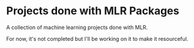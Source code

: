 # Projects done with MLR Packages

A collection of machine learning projects done with MLR.

For now, it's not completed but I'll be working on it to make it resourceful.
